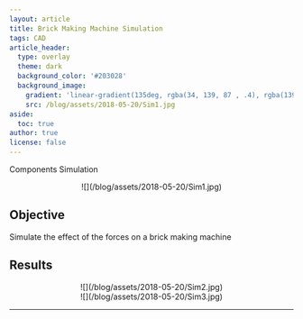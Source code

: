 ```yaml
---
layout: article
title: Brick Making Machine Simulation
tags: CAD
article_header:
  type: overlay
  theme: dark
  background_color: '#203028'
  background_image:
    gradient: 'linear-gradient(135deg, rgba(34, 139, 87 , .4), rgba(139, 34, 139, .4))'
    src: /blog/assets/2018-05-20/Sim1.jpg
aside:
  toc: true
author: true
license: false
---
```

Components Simulation

<div align="center" markdown="1">
![](/blog/assets/2018-05-20/Sim1.jpg)
</div>

<!--more-->
## Objective
<div align="justify" markdown="1">
Simulate the effect of the forces on a brick making machine
</div>


## Results
<div align="center" markdown="1">
![](/blog/assets/2018-05-20/Sim2.jpg)
</div>

<div align="center" markdown="1">
![](/blog/assets/2018-05-20/Sim3.jpg)
</div>


----
<br>
